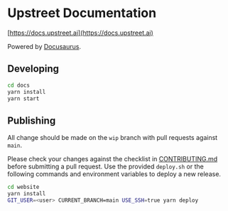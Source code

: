# Upstreet Documentation

[https://docs.upstreet.ai](https://docs.upstreet.ai)

Powered by [Docusaurus](https://docusaurus.io/).

## Developing

```bash
cd docs
yarn install
yarn start
```

## Publishing

All change should be made on the `wip` branch with pull requests against `main`.

Please check your changes against the checklist in [CONTRIBUTING.md](https://github.com/upstreetai/docs/blob/main/CONTRIBUTING.md) before submitting a pull request.
Use the provided `deploy.sh` or the following commands and environment variables to deploy a new release.

```bash
cd website
yarn install
GIT_USER=<user> CURRENT_BRANCH=main USE_SSH=true yarn deploy
```
